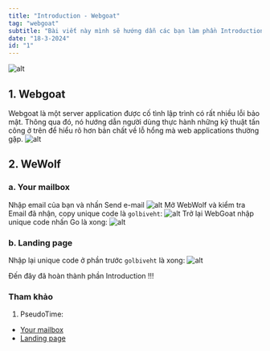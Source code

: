 ```yaml
---
title: "Introduction - Webgoat"
tag: "webgoat"
subtitle: "Bài viết này mình sẽ hướng dẫn các bạn làm phần Introduction"
date: "18-3-2024"
id: "1"
---
```


![alt](/images/webgoat/H0.jpg)

## 1. Webgoat

Webgoat là một server application được cố tình lập trình có rất nhiều lỗi bảo mật. Thông qua đó, nó hướng dẫn người dùng thực hành những kỹ thuật tấn công ở trên để hiểu rõ hơn bản chất về lỗ hổng mà web applications thường gặp.
![alt](/images/webgoat/H1.png)

## 2. WeWolf

### a. Your mailbox

Nhập email của bạn và nhấn Send e-mail
![alt](/images/webgoat/H2.png)
Mở WebWolf và kiểm tra Email đã nhận, copy unique code là `golbiveht`:
![alt](/images/webgoat/H3.png)
Trở lại WebGoat nhập unique code nhấn Go là xong:
![alt](/images/webgoat/H4.png)

### b. Landing page

Nhập lại unique code ở phần trước `golbiveht` là xong:
![alt](/images/webgoat/H5.png)

Đến đây đã hoàn thành phần Introduction !!!

### Tham khảo

1. PseudoTime:

- [Your mailbox](https://www.youtube.com/watch?v=s23iR7n7W6E&list=PLmC06jCwVwlqxV-Hm1vOSFEnS3z4yP6fd&index=5 "Link")
- [Landing page](https://www.youtube.com/watch?v=r6333Rjgjoo&list=PLmC06jCwVwlqxV-Hm1vOSFEnS3z4yP6fd&index=6 "Link 2")
